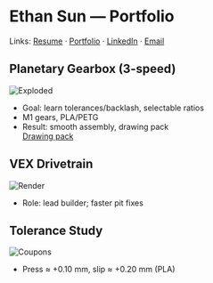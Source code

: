 # Ethan Sun — Portfolio

Links: [Resume](pdf/resume.pdf) · [Portfolio](pdf/portfolio.pdf) · [LinkedIn](https://...) · [Email](mailto:...)

## Planetary Gearbox (3-speed)
![Exploded](images/gearbox_exploded.jpg)
- Goal: learn tolerances/backlash, selectable ratios
- M1 gears, PLA/PETG
- Result: smooth assembly, drawing pack  
[Drawing pack](pdf/gearbox_drawings.pdf)

## VEX Drivetrain
![Render](images/vex_drive.jpg)
- Role: lead builder; faster pit fixes

## Tolerance Study
![Coupons](images/tolerance_coupons.jpg)
- Press ≈ +0.10 mm, slip ≈ +0.20 mm (PLA)
